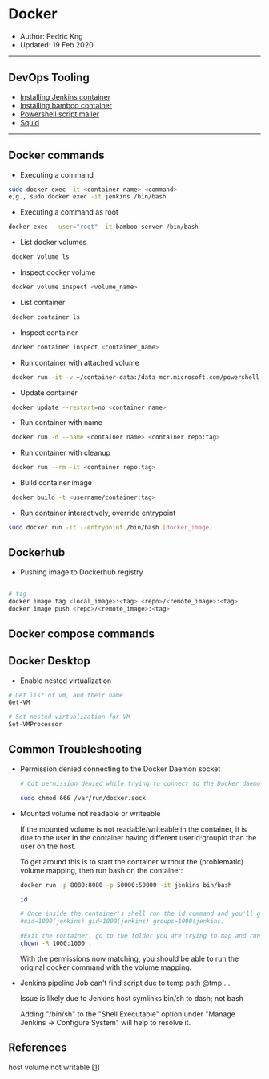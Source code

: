 # Docker
* Author:   Pedric Kng  
* Updated:  19 Feb 2020

***

## DevOps Tooling
* [Installing Jenkins container](jenkins/README.md)
* [Installing bamboo container](bamboo/README.md)
* [Powershell script mailer](psmailer/README.md)
* [Squid](squid/README.md)

***

## Docker commands

* Executing a command
```bash
sudo docker exec -it <container name> <command>  
e,g., sudo docker exec -it jenkins /bin/bash
```

* Executing a command as root
```bash
docker exec --user="root" -it bamboo-server /bin/bash
```

* List docker volumes
```bash
 docker volume ls
```

* Inspect docker volume
```bash
 docker volume inspect <volume_name>
```

* List container
```bash
 docker container ls
```

* Inspect container
```bash
 docker container inspect <container_name>
```

* Run container with attached volume
```bash
 docker run -it -v ~/container-data:/data mcr.microsoft.com/powershell /bin/bash
```

* Update container
```bash
 docker update --restart=no <container_name>
```

* Run container with name
```bash
 docker run -d --name <container name> <container repo:tag>
```

* Run container with cleanup
```bash
 docker run --rm -it <container repo:tag>
```

* Build container image
```bash
 docker build -t <username/container:tag>
```

* Run container interactively, override entrypoint
```bash
sudo docker run -it --entrypoint /bin/bash [docker_image]
```

## Dockerhub 
* Pushing image to Dockerhub registry
```bash

# tag
docker image tag <local_image>:<tag> <repo>/<remote_image>:<tag>
docker image push <repo>/<remote_image>:<tag>

```

## Docker compose commands



## Docker Desktop

* Enable nested virtualization
```powershell
# Get list of vm, and their name
Get-VM

# Set nested virtualization for VM
Set-VMProcessor 

```


## Common Troubleshooting

* Permission denied connecting to the Docker Daemon socket

    ```bash
    # Got permission denied while trying to connect to the Docker daemon socket at unix:///var/run/docker.sock: Post http://%2Fvar%2Frun%2Fdocker.sock/v1.39/images/create?fromImage=webgoat%2Fwebgoat-8.0&tag=v8.0.0.M21: dial unix /var/run/docker.sock: connect: permission denied

    sudo chmod 666 /var/run/docker.sock
    ```

* Mounted volume not readable or writeable

    If the mounted volume is not readable/writeable in the container, it is due to the user in the container having different userid:groupid than the user on the host.

    To get around this is to start the container without the (problematic) volume mapping, then run bash on the container:

    ```bash
    docker run -p 8080:8080 -p 50000:50000 -it jenkins bin/bash
    
    id
    
    # Once inside the container's shell run the id command and you'll get results like:
    #uid=1000(jenkins) gid=1000(jenkins) groups=1000(jenkins)

    #Exit the container, go to the folder you are trying to map and run:
    chown -R 1000:1000 .

    ```

    With the permissions now matching, you should be able to run the original docker command with the volume mapping.

* Jenkins pipeline Job can't find script due to temp path @tmp....

    Issue is likely due to Jenkins host symlinks bin/sh to dash; not bash

    Adding "/bin/sh" to the "Shell Executable" option under "Manage Jenkins -> Configure System" will help to resolve it.


## References
host volume not writable [[1]]

[1]:https://stackoverflow.com/questions/44065827/jenkins-wrong-volume-permissions "host volume not writable"
[2]:https://stackoverflow.com/questions/41246161/jenkins-pipeline-job-cant-find-script-due-to-tmp-path-being-created "can't find script due to tmp oath"